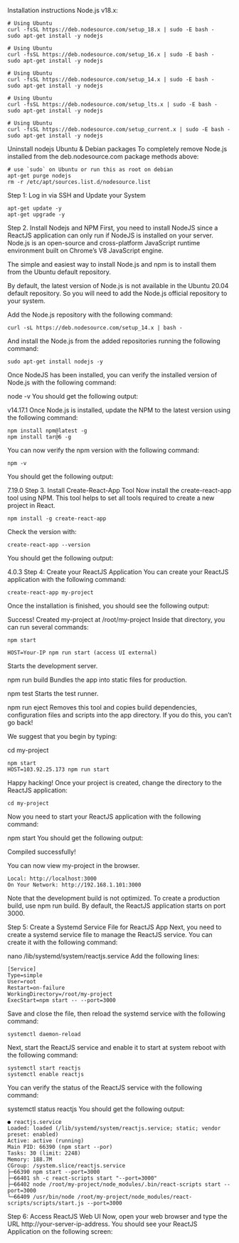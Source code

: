 Installation instructions
Node.js v18.x:
```
# Using Ubuntu
curl -fsSL https://deb.nodesource.com/setup_18.x | sudo -E bash -
sudo apt-get install -y nodejs
```
```
# Using Ubuntu
curl -fsSL https://deb.nodesource.com/setup_16.x | sudo -E bash -
sudo apt-get install -y nodejs
```
```
# Using Ubuntu
curl -fsSL https://deb.nodesource.com/setup_14.x | sudo -E bash -
sudo apt-get install -y nodejs
```
```
# Using Ubuntu
curl -fsSL https://deb.nodesource.com/setup_lts.x | sudo -E bash -
sudo apt-get install -y nodejs
```

```
# Using Ubuntu
curl -fsSL https://deb.nodesource.com/setup_current.x | sudo -E bash -
sudo apt-get install -y nodejs
```
Uninstall nodejs Ubuntu & Debian packages
To completely remove Node.js installed from the deb.nodesource.com package methods above:

```
# use `sudo` on Ubuntu or run this as root on debian
apt-get purge nodejs
rm -r /etc/apt/sources.list.d/nodesource.list
```
Step 1: Log in via SSH and Update your System
```
apt-get update -y
apt-get upgrade -y
```
Step 2. Install Nodejs and NPM
First, you need to install NodeJS since a ReactJS application can only run if NodeJS is installed on your server. Node.js is an open-source and cross-platform JavaScript runtime environment built on Chrome’s V8 JavaScript engine.

The simple and easiest way to install Node.js and npm is to install them from the Ubuntu default repository.

By default, the latest version of Node.js is not available in the Ubuntu 20.04 default repository. So you will need to add the Node.js official repository to your system.

Add the Node.js repository with the following command:
```
curl -sL https://deb.nodesource.com/setup_14.x | bash -
```
And install the Node.js from the added repositories running the following command:
```
sudo apt-get install nodejs -y
```
Once NodeJS has been installed, you can verify the installed version of Node.js with the following command:

node -v
You should get the following output:

v14.17.1
Once Node.js is installed, update the NPM to the latest version using the following command:
```
npm install npm@latest -g
npm install tar@6 -g
```
You can now verify the npm version with the following command:

```
npm -v
```
You should get the following output:

7.19.0
Step 3. Install Create-React-App Tool
Now install the create-react-app tool using NPM. This tool helps to set all tools required to create a new project in React.
```
npm install -g create-react-app
```
Check the version with:

```
create-react-app --version
```
You should get the following output:

4.0.3
Step 4: Create your ReactJS Application
You can create your ReactJS application with the following command:

```
create-react-app my-project
```
Once the installation is finished, you should see the following output:

Success! Created my-project at /root/my-project
Inside that directory, you can run several commands:

```
npm start
```
```
HOST=Your-IP npm run start (access UI external)
```
Starts the development server.

npm run build
Bundles the app into static files for production.

npm test
Starts the test runner.

npm run eject
Removes this tool and copies build dependencies, configuration files
and scripts into the app directory. If you do this, you can’t go back!

We suggest that you begin by typing:

cd my-project
```
npm start
HOST=103.92.25.173 npm run start
```
Happy hacking!
Once your project is created, change the directory to the ReactJS application:


```
cd my-project
```
Now you need to start your ReactJS application with the following command:

npm start
You should get the following output:

Compiled successfully!

You can now view my-project in the browser.
```
Local: http://localhost:3000
On Your Network: http://192.168.1.101:3000
```

Note that the development build is not optimized.
To create a production build, use npm run build.
By default, the ReactJS application starts on port 3000.

Step 5: Create a Systemd Service File for ReactJS App
Next, you need to create a systemd service file to manage the ReactJS service. You can create it with the following command:

nano /lib/systemd/system/reactjs.service
Add the following lines:
```
[Service]
Type=simple
User=root
Restart=on-failure
WorkingDirectory=/root/my-project
ExecStart=npm start -- --port=3000
```
Save and close the file, then reload the systemd service with the following command:
```
systemctl daemon-reload
```
Next, start the ReactJS service and enable it to start at system reboot with the following command:
```
systemctl start reactjs
systemctl enable reactjs
```
You can verify the status of the ReactJS service with the following command:

systemctl status reactjs
You should get the following output:
```
● reactjs.service
Loaded: loaded (/lib/systemd/system/reactjs.service; static; vendor preset: enabled)
Active: active (running)
Main PID: 66390 (npm start --por)
Tasks: 30 (limit: 2248)
Memory: 188.7M
CGroup: /system.slice/reactjs.service
├─66390 npm start --port=3000
├─66401 sh -c react-scripts start "--port=3000"
├─66402 node /root/my-project/node_modules/.bin/react-scripts start --port=3000
└─66409 /usr/bin/node /root/my-project/node_modules/react-scripts/scripts/start.js --port=3000
```
Step 6: Access ReactJS Web UI
Now, open your web browser and type the URL http://your-server-ip-address. You should see your ReactJS Application on the following screen:



